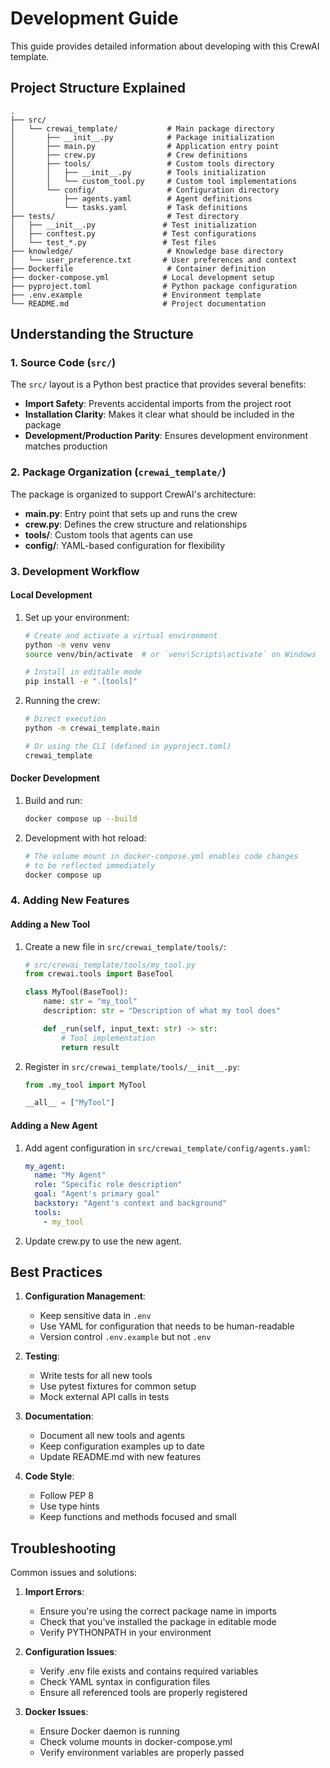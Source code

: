 # Development Guide

This guide provides detailed information about developing with this CrewAI template.

## Project Structure Explained

```
.
├── src/
│   └── crewai_template/           # Main package directory
│       ├── __init__.py            # Package initialization
│       ├── main.py                # Application entry point
│       ├── crew.py                # Crew definitions
│       ├── tools/                 # Custom tools directory
│       │   ├── __init__.py        # Tools initialization
│       │   └── custom_tool.py     # Custom tool implementations
│       └── config/                # Configuration directory
│           ├── agents.yaml        # Agent definitions
│           └── tasks.yaml         # Task definitions
├── tests/                         # Test directory
│   ├── __init__.py               # Test initialization
│   ├── conftest.py               # Test configurations
│   └── test_*.py                 # Test files
├── knowledge/                     # Knowledge base directory
│   └── user_preference.txt       # User preferences and context
├── Dockerfile                     # Container definition
├── docker-compose.yml            # Local development setup
├── pyproject.toml                # Python package configuration
├── .env.example                  # Environment template
└── README.md                     # Project documentation
```

## Understanding the Structure

### 1. Source Code (`src/`)

The `src/` layout is a Python best practice that provides several benefits:

- **Import Safety**: Prevents accidental imports from the project root
- **Installation Clarity**: Makes it clear what should be included in the package
- **Development/Production Parity**: Ensures development environment matches production

### 2. Package Organization (`crewai_template/`)

The package is organized to support CrewAI's architecture:

- **main.py**: Entry point that sets up and runs the crew
- **crew.py**: Defines the crew structure and relationships
- **tools/**: Custom tools that agents can use
- **config/**: YAML-based configuration for flexibility

### 3. Development Workflow

#### Local Development

1. Set up your environment:
   ```bash
   # Create and activate a virtual environment
   python -m venv venv
   source venv/bin/activate  # or `venv\Scripts\activate` on Windows

   # Install in editable mode
   pip install -e ".[tools]"
   ```

2. Running the crew:
   ```bash
   # Direct execution
   python -m crewai_template.main

   # Or using the CLI (defined in pyproject.toml)
   crewai_template
   ```

#### Docker Development

1. Build and run:
   ```bash
   docker compose up --build
   ```

2. Development with hot reload:
   ```bash
   # The volume mount in docker-compose.yml enables code changes
   # to be reflected immediately
   docker compose up
   ```

### 4. Adding New Features

#### Adding a New Tool

1. Create a new file in `src/crewai_template/tools/`:
   ```python
   # src/crewai_template/tools/my_tool.py
   from crewai.tools import BaseTool

   class MyTool(BaseTool):
       name: str = "my_tool"
       description: str = "Description of what my tool does"

       def _run(self, input_text: str) -> str:
           # Tool implementation
           return result
   ```

2. Register in `src/crewai_template/tools/__init__.py`:
   ```python
   from .my_tool import MyTool

   __all__ = ["MyTool"]
   ```

#### Adding a New Agent

1. Add agent configuration in `src/crewai_template/config/agents.yaml`:
   ```yaml
   my_agent:
     name: "My Agent"
     role: "Specific role description"
     goal: "Agent's primary goal"
     backstory: "Agent's context and background"
     tools:
       - my_tool
   ```

2. Update crew.py to use the new agent.

## Best Practices

1. **Configuration Management**:
   - Keep sensitive data in `.env`
   - Use YAML for configuration that needs to be human-readable
   - Version control `.env.example` but not `.env`

2. **Testing**:
   - Write tests for all new tools
   - Use pytest fixtures for common setup
   - Mock external API calls in tests

3. **Documentation**:
   - Document all new tools and agents
   - Keep configuration examples up to date
   - Update README.md with new features

4. **Code Style**:
   - Follow PEP 8
   - Use type hints
   - Keep functions and methods focused and small

## Troubleshooting

Common issues and solutions:

1. **Import Errors**:
   - Ensure you're using the correct package name in imports
   - Check that you've installed the package in editable mode
   - Verify PYTHONPATH in your environment

2. **Configuration Issues**:
   - Verify .env file exists and contains required variables
   - Check YAML syntax in configuration files
   - Ensure all referenced tools are properly registered

3. **Docker Issues**:
   - Ensure Docker daemon is running
   - Check volume mounts in docker-compose.yml
   - Verify environment variables are properly passed
